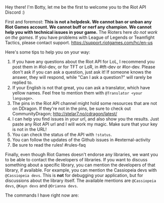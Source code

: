 Hey there! I'm Botty, let me be the first to welcome you to the Riot API Discord :)

First and foremost: **This is not a helpdesk. We cannot ban or unban any Riot Games account. We cannot buff or nerf any champion. We cannot help you with technical issues in your game.** The Rioters here *do not work on the games*. If you have problems with League of Legends or Teamfight Tactics, please contact support. https://support.riotgames.com/hc/en-us

Here's some tips to help you on your way:
1. If you have any questions about the Riot API for LoL, I recommend you post them in #lol-dev, or for TFT or LoR, in #tft-dev or #lor-dev. Please don't ask if you can ask a question, just ask it! If someone knows the answer, they will respond, while "Can I ask a question?" will rarely be replied to.
2. If your English is not that great, you can ask a translator, which have yellow names. Feel free to mention them with `@Translator <your language>`.
3. The pins in the Riot API channel might hold some resources that are not on DDragon. If they're not in the pins, be sure to check out CommunityDragon; http://stelar7.no/cdragon/latest/
4. I can help you find issues in your url, and also show you the results. Just paste any Riot API url and I will work my magic. Make sure that your key is not in the URL!
5. You can check the status of the API with `!status`.
6. You can follow the updates of the Github issues in #external-activity
7. Be sure to read the rules! #rules-faq

Finally, even though Riot Games doesn't endorse any libraries, we want you to be able to contact the developers of libraries. If you want to discuss something about a specific library, you can mention the developers of that library, if available. For example, you can mention the Cassiopeia devs with `@Cassiopeia devs`. This is **not** for debugging your application, but for discussions about the library itself. The available mentions are `@Cassiopeia devs`, `@Kayn devs` and `@Orianna devs`.

The commands I have right now are:

